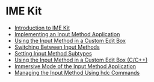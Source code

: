 # IME Kit<!--ime-kit-->
<!--Kit: IME Kit-->
<!--Subsystem: MiscServices-->
<!--Owner: @illybyy-->
<!--SE: @andeszhang-->
<!--TSE: @murphy1984-->

- [Introduction to IME Kit](ime-kit-intro.md)
- [Implementing an Input Method Application](inputmethod-application-guide.md)
- [Using the Input Method in a Custom Edit Box](use-inputmethod-in-custom-edit-box.md)
- [Switching Between Input Methods](switch-inputmethod-guide.md)
- [Setting Input Method Subtypes](input-method-subtype-guide.md)
- [Using the Input Method in a Custom Edit Box (C/C++)](use-inputmethod-in-custom-edit-box-ndk.md)
- [Immersive Mode of the Input Method Application](inputmethod-immersive-mode-guide.md)
- [Managing the Input Method Using hdc Commands](inputmethod-hdc-commands-guide.md)
